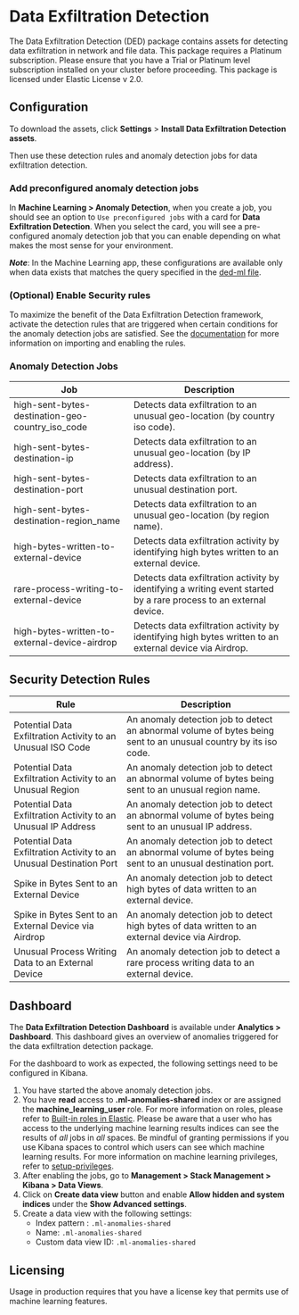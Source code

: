 # Data Exfiltration Detection

The Data Exfiltration Detection (DED) package contains assets for detecting data exfiltration in network and file data. This package requires a Platinum subscription. Please ensure that you have a Trial or Platinum level subscription installed on your cluster before proceeding. This package is licensed under Elastic License v 2.0.

## Configuration

To download the assets, click **Settings** > **Install Data Exfiltration Detection assets**. 

Then use these detection rules and anomaly detection jobs for data exfiltration detection.

### Add preconfigured anomaly detection jobs

In **Machine Learning > Anomaly Detection**, when you create a job, you should see an option to `Use preconfigured jobs` with a card for **Data Exfiltration Detection**. When you select the card, you will see a pre-configured anomaly detection job that you can enable depending on what makes the most sense for your environment.

**_Note_**: In the Machine Learning app, these configurations are available only when data exists that matches the query specified in the [ded-ml file](https://github.com/elastic/integrations/blob/main/packages/ded/kibana/ml_module/ded-ml.json#L10).

### (Optional) Enable Security rules

To maximize the benefit of the Data Exfiltration Detection framework, activate the detection rules that are triggered when certain conditions for the anomaly detection jobs are satisfied. See the [documentation](https://www.elastic.co/guide/en/security/current/detection-engine-overview.html) for more information on importing and enabling the rules.

### Anomaly Detection Jobs

| Job | Description                                                                                |
|---|--------------------------------------------------------------------------------------------|
| high-sent-bytes-destination-geo-country_iso_code | Detects data exfiltration to an unusual geo-location (by country iso code).                |
| high-sent-bytes-destination-ip | Detects data exfiltration to an unusual geo-location (by IP address).                      |
| high-sent-bytes-destination-port | Detects data exfiltration to an unusual destination port.                                  |
| high-sent-bytes-destination-region_name | Detects data exfiltration to an unusual geo-location (by region name).                     |
 | high-bytes-written-to-external-device | Detects data exfiltration activity by identifying high bytes written to an external device. |
 | rare-process-writing-to-external-device | Detects data exfiltration activity by identifying a writing event started by a rare process to an external device. |
 | high-bytes-written-to-external-device-airdrop | Detects data exfiltration activity by identifying high bytes written to an external device via Airdrop.|

## Security Detection Rules

| Rule | Description                                                                                                    |
|---|----------------------------------------------------------------------------------------------------------------|
| Potential Data Exfiltration Activity to an Unusual ISO Code | An anomaly detection job to detect an abnormal volume of bytes being sent to an unusual country by its iso code. |
| Potential Data Exfiltration Activity to an Unusual Region | An anomaly detection job to detect an abnormal volume of bytes being sent to an unusual region name.           |
| Potential Data Exfiltration Activity to an Unusual IP Address | An anomaly detection job to detect an abnormal volume of bytes being sent to an unusual IP address.            |
| Potential Data Exfiltration Activity to an Unusual Destination Port | An anomaly detection job to detect an abnormal volume of bytes being sent to an unusual destination port.      |
 | Spike in Bytes Sent to an External Device | An anomaly detection job to detect high bytes of data written to an external device.                           |
| Spike in Bytes Sent to an External Device via Airdrop | An anomaly detection job to detect high bytes of data written to an external device via Airdrop. |
 | Unusual Process Writing Data to an External Device | An anomaly detection job to detect a rare process writing data to an external device.                          |

## Dashboard

The **Data Exfiltration Detection Dashboard** is available under **Analytics > Dashboard**. This dashboard gives an overview of anomalies triggered for the data exfiltration detection package.

For the dashboard to work as expected, the following settings need to be configured in Kibana. 
1. You have started the above anomaly detection jobs.
2. You have **read** access to **.ml-anomalies-shared** index or are assigned the **machine_learning_user** role. For more information on roles, please refer to [Built-in roles in Elastic](https://www.elastic.co/guide/en/elasticsearch/reference/current/built-in-roles.html). Please be aware that a user who has access to the underlying machine learning results indices can see the results of _all_ jobs in _all_ spaces. Be mindful of granting permissions if you use Kibana spaces to control which users can see which machine learning results. For more information on machine learning privileges, refer to [setup-privileges](https://www.elastic.co/guide/en/machine-learning/current/setup.html#setup-privileges).
3. After enabling the jobs, go to **Management > Stack Management > Kibana > Data Views**. 
4. Click on **Create data view** button and enable **Allow hidden and system indices** under the **Show Advanced settings**.
5. Create a data view with the following settings:
    - Index pattern : `.ml-anomalies-shared`
    - Name: `.ml-anomalies-shared`
    - Custom data view ID: `.ml-anomalies-shared`
## Licensing
Usage in production requires that you have a license key that permits use of machine learning features.
